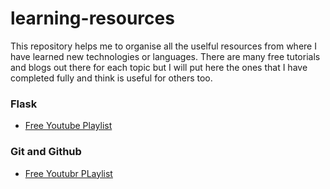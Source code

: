 # learning-resources

This repository helps me to organise all the uselful resources from where I have learned new technologies or languages.
There are many free tutorials and blogs out there for each topic but I will put here the ones that I have completed fully and think is useful for others too.

### Flask 
* [Free Youtube Playlist](https://www.youtube.com/watch?v=MwZwr5Tvyxo&list=PL-osiE80TeTs4UjLw5MM6OjgkjFeUxCYH)

### Git and Github 
* [Free Youtubr PLaylist](https://www.youtube.com/watch?v=HbSjyU2vf6Y&list=PL4cUxeGkcC9goXbgTDQ0n_4TBzOO0ocPR&index=12)
